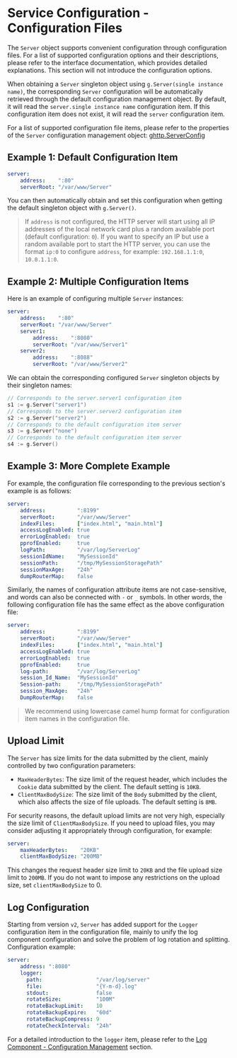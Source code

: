 # Service Configuration - Configuration Files

The `Server` object supports convenient configuration through configuration files. For a list of supported configuration options and their descriptions, please refer to the interface documentation, which provides detailed explanations. This section will not introduce the configuration options.

When obtaining a `Server` singleton object using `g.Server(single instance name)`, the corresponding `Server` configuration will be automatically retrieved through the default configuration management object. By default, it will read the `server.single instance name` configuration item. If this configuration item does not exist, it will read the `server` configuration item.

For a list of supported configuration file items, please refer to the properties of the `Server` configuration management object: [ghttp.ServerConfig](https://pkg.go.dev/github.com/gogf/gf/v2/net/ghttp#ServerConfig)

## Example 1: Default Configuration Item

```yaml
server:
    address:    ":80"
    serverRoot: "/var/www/Server"
```

You can then automatically obtain and set this configuration when getting the default singleton object with `g.Server()`.

> If `address` is not configured, the HTTP server will start using all IP addresses of the local network card plus a random available port (default configuration: `0`). If you want to specify an IP but use a random available port to start the HTTP server, you can use the format `ip:0` to configure `address`, for example: `192.168.1.1:0`, `10.0.1.1:0`.

## Example 2: Multiple Configuration Items

Here is an example of configuring multiple `Server` instances:

```yaml
server:
    address:    ":80"
    serverRoot: "/var/www/Server"
    server1:
        address:    ":8080"
        serverRoot: "/var/www/Server1"
    server2:
        address:    ":8088"
        serverRoot: "/var/www/Server2"
```

We can obtain the corresponding configured `Server` singleton objects by their singleton names:

```go
// Corresponds to the server.server1 configuration item
s1 := g.Server("server1")
// Corresponds to the server.server2 configuration item
s2 := g.Server("server2")
// Corresponds to the default configuration item server
s3 := g.Server("none")
// Corresponds to the default configuration item server
s4 := g.Server()
```

## Example 3: More Complete Example

For example, the configuration file corresponding to the previous section's example is as follows:

```yaml
server:
    address:          ":8199"
    serverRoot:       "/var/www/Server"
    indexFiles:       ["index.html", "main.html"]
    accessLogEnabled: true
    errorLogEnabled:  true
    pprofEnabled:     true
    logPath:          "/var/log/ServerLog"
    sessionIdName:    "MySessionId"
    sessionPath:      "/tmp/MySessionStoragePath"
    sessionMaxAge:    "24h"
    dumpRouterMap:    false
```

Similarly, the names of configuration attribute items are not case-sensitive, and words can also be connected with `-` or `_` symbols. In other words, the following configuration file has the same effect as the above configuration file:

```yaml
server:
    address:          ":8199"
    serverRoot:       "/var/www/Server"
    indexFiles:       ["index.html", "main.html"]
    accessLogEnabled: true
    errorLogEnabled:  true
    pprofEnabled:     true
    log-path:         "/var/log/ServerLog"
    session_Id_Name:  "MySessionId"
    Session-path:     "/tmp/MySessionStoragePath"
    session_MaxAge:   "24h"
    DumpRouterMap:    false
```

> We recommend using lowercase camel hump format for configuration item names in the configuration file.

## Upload Limit

The `Server` has size limits for the data submitted by the client, mainly controlled by two configuration parameters:

- `MaxHeaderBytes`: The size limit of the request header, which includes the `Cookie` data submitted by the client. The default setting is `10KB`.
- `ClientMaxBodySize`: The size limit of the `Body` submitted by the client, which also affects the size of file uploads. The default setting is `8MB`.

For security reasons, the default upload limits are not very high, especially the size limit of `ClientMaxBodySize`. If you need to upload files, you may consider adjusting it appropriately through configuration, for example:

```yaml
server:
    maxHeaderBytes:    "20KB"
    clientMaxBodySize: "200MB"
```

This changes the request header size limit to `20KB` and the file upload size limit to `200MB`. If you do not want to impose any restrictions on the upload size, set `clientMaxBodySize` to 0.

## Log Configuration

Starting from version `v2`, `Server` has added support for the `Logger` configuration item in the configuration file, mainly to unify the log component configuration and solve the problem of log rotation and splitting. Configuration example:

```yaml
server:
    address: ":8080"
    logger:
      path:                 "/var/log/server" 
      file:                 "{Y-m-d}.log"          
      stdout:               false      
      rotateSize:           "100M"        
      rotateBackupLimit:    10
      rotateBackupExpire:   "60d"
      rotateBackupCompress: 9
      rotateCheckInterval:  "24h" 
```

For a detailed introduction to the `logger` item, please refer to the [Log Component - Configuration Management](/docs/core-component/log/config) section.

